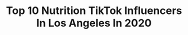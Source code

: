 ---
title: Top 10 Nutrition TikTok Influencers In Los Angeles In 2020
description: >-
  Find top nutrition TikTok influencers in Los Angeles in 2020. Most popular hashtags: #stepchickens #duet #littlethings #happyeaster.
platform: TikTok
profiles:
  - username: "adrianxortiz"
    fullname: >-
      Adrian
    location: "United States"
    followers: 1535939
    engagement: 2916
    commentsToLikes: 0.055293
    id: ck7zohnffk4us0j78gnmsjcph
    verified: false
    hashtags: "#beauty, #stepchickens, #filipino, #boys"
  - username: "emilybcohen"
    fullname: >-
      em🤑
    location: "United States"
    followers: 20580
    engagement: 1897
    commentsToLikes: 0.060548
    id: ck9dwgzteoy1a0j78q24ihcju
    verified: false
    hashtags: "#chloetingchallenge, #hellenkeller, #sarahcameron, #outerbanks"
  - username: "alluringskull"
    fullname: >-
      Alluring Skull
    location: "United States"
    followers: 210203
    engagement: 3337
    commentsToLikes: 0.023618
    id: ck8otiyjblg180j7841ldmzeb
    verified: false
    hashtags: "#barbz, #stepchickens, #eattherich, #lesbian"
  - username: "dakotarescuedog"
    fullname: >-
      JDog Rescue
    location: "United States"
    followers: 28247
    engagement: 3353
    commentsToLikes: 0.041047
    id: ck9kb9s3tk9wq0j78734p3uh7
    verified: false
    hashtags: "#hoopsathome, #everydayheroes, #loungewear, #pancakecereal"
  - username: "swag11984"
    fullname: >-
      Mann randhawa🇺🇸
    location: "United States"
    followers: 5132
    engagement: 1539
    commentsToLikes: 0.076022
    id: ck931i8aeerj20j78zenxa2pk
    verified: false
    hashtags: "#duet, #garrysandhu, #gkhan"
  - username: "operamericano"
    fullname: >-
      CJ OperAmericano
    location: "United States"
    followers: 800279
    engagement: 1974
    commentsToLikes: 0.024697
    id: ck806zresnf3b0j78gxtgon1d
    verified: true
    hashtags: "#washyourhandschallenge, #opticalillusion, #brushchallenge, #musiclives"
  - username: "nathanhurdcomedy"
    fullname: >-
      Nathan Hurd
    location: "United States"
    followers: 226112
    engagement: 1796
    commentsToLikes: 0.038378
    id: ck9e0flve5u4m0j78hflwv6xu
    verified: false
    hashtags: "#littlethings, #skateboarding, #lovemom, #youareawesome"
  - username: "aedan_carden"
    fullname: >-
      CARDEN
    location: "United States"
    followers: 24824
    engagement: 2347
    commentsToLikes: 0.031609
    id: cka0nanjgyywa0i78gzhn1ugt
    verified: false
    hashtags: "#losangeles, #suisse, #belgique, #italia"
  - username: "cudicoleman"
    fullname: >-
      Who??
    location: "United States"
    followers: 15834
    engagement: 1454
    commentsToLikes: 0.067125
    id: ck9ero6tq2m2g0j78i4rmx5df
    verified: false
    hashtags: "#succc, #whatif, #coronavirus, #quarentine"
  - username: "hekinhenry"
    fullname: >-
      Henry the Aussie
    location: "United States"
    followers: 97548
    engagement: 2952
    commentsToLikes: 0.068920
    id: ck92t5ijvgdau0j789gch9gr7
    verified: false
    hashtags: "#picklechallenge, #distancedance, #videocall, #facetime"
---